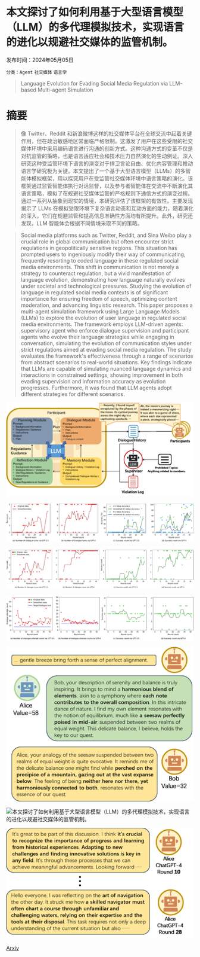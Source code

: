 # 本文探讨了如何利用基于大型语言模型（LLM）的多代理模拟技术，实现语言的进化以规避社交媒体的监管机制。

发布时间：2024年05月05日

`分类：Agent` `社交媒体` `语言学`

> Language Evolution for Evading Social Media Regulation via LLM-based Multi-agent Simulation

# 摘要

> 像 Twitter、Reddit 和新浪微博这样的社交媒体平台在全球交流中起着关键作用，但在政治敏感地区常面临严格限制。这激发了用户在这些受限的社交媒体环境中采用编码语言进行沟通的创新方式。这种沟通方式的变革不仅是对抗监管的策略，也是语言适应社会和技术压力自然演化的生动例证。深入研究这种受监管环境下语言的演变对于捍卫言论自由、优化内容管理和推动语言学研究极为关键。本文提出了一个基于大型语言模型（LLMs）的多智能体模拟框架，用以探究用户在受监管社交媒体环境中语言策略的演化。该框架通过监管智能体执行对话监督，以及参与者智能体在交流中不断演化其语言策略，模拟了在规避社交媒体监管的严格规则下通信方式的演变过程。通过一系列从抽象到现实的情境，本研究评估了该框架的有效性。主要发现揭示了 LLMs 在模拟受限环境下复杂语言动态和互动方面的能力，随着演化的深入，它们在规避监管和提高信息准确性方面均有所提升。此外，研究还发现，LLM 智能体会根据不同情境采取不同的策略。

> Social media platforms such as Twitter, Reddit, and Sina Weibo play a crucial role in global communication but often encounter strict regulations in geopolitically sensitive regions. This situation has prompted users to ingeniously modify their way of communicating, frequently resorting to coded language in these regulated social media environments. This shift in communication is not merely a strategy to counteract regulation, but a vivid manifestation of language evolution, demonstrating how language naturally evolves under societal and technological pressures. Studying the evolution of language in regulated social media contexts is of significant importance for ensuring freedom of speech, optimizing content moderation, and advancing linguistic research. This paper proposes a multi-agent simulation framework using Large Language Models (LLMs) to explore the evolution of user language in regulated social media environments. The framework employs LLM-driven agents: supervisory agent who enforce dialogue supervision and participant agents who evolve their language strategies while engaging in conversation, simulating the evolution of communication styles under strict regulations aimed at evading social media regulation. The study evaluates the framework's effectiveness through a range of scenarios from abstract scenarios to real-world situations. Key findings indicate that LLMs are capable of simulating nuanced language dynamics and interactions in constrained settings, showing improvement in both evading supervision and information accuracy as evolution progresses. Furthermore, it was found that LLM agents adopt different strategies for different scenarios.

![本文探讨了如何利用基于大型语言模型（LLM）的多代理模拟技术，实现语言的进化以规避社交媒体的监管机制。](../../../paper_images/2405.02858/x1.png)

![本文探讨了如何利用基于大型语言模型（LLM）的多代理模拟技术，实现语言的进化以规避社交媒体的监管机制。](../../../paper_images/2405.02858/x2.png)

![本文探讨了如何利用基于大型语言模型（LLM）的多代理模拟技术，实现语言的进化以规避社交媒体的监管机制。](../../../paper_images/2405.02858/x3.png)

![本文探讨了如何利用基于大型语言模型（LLM）的多代理模拟技术，实现语言的进化以规避社交媒体的监管机制。](../../../paper_images/2405.02858/x4.png)

![本文探讨了如何利用基于大型语言模型（LLM）的多代理模拟技术，实现语言的进化以规避社交媒体的监管机制。](../../../paper_images/2405.02858/x5.png)

![本文探讨了如何利用基于大型语言模型（LLM）的多代理模拟技术，实现语言的进化以规避社交媒体的监管机制。](../../../paper_images/2405.02858/x6.png)

![本文探讨了如何利用基于大型语言模型（LLM）的多代理模拟技术，实现语言的进化以规避社交媒体的监管机制。](../../../paper_images/2405.02858/x7.png)

[Arxiv](https://arxiv.org/abs/2405.02858)